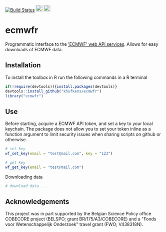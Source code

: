 [![Build Status](https://travis-ci.org/khufkens/ecmwfr.svg?branch=master)](https://travis-ci.org/khufkens/ecmwfr)
<a href="https://www.buymeacoffee.com/H2wlgqCLO" target="_blank"><img src="https://www.buymeacoffee.com/assets/img/custom_images/orange_img.png" alt="Buy Me A Coffee" height="21px" ></a>
<a href="https://liberapay.com/khufkens/donate"><img alt="Donate using Liberapay" src="https://liberapay.com/assets/widgets/donate.svg" height="21px"></a>

# ecmwfr

Programmatic interface to the ['ECMWF' web API services](https://modis.ornl.gov/data/modis_webservice.html). Allows for easy downloads of ECMWF data.

## Installation

To install the toolbox in R run the following commands in a R terminal

```R
if(!require(devtools)){install.packages(devtools)}
devtools::install_github("khufkens/ecmwfr")
library("ecmwfr")
```

## Use

Before starting, acquire a ECMWF API token, and set a key to your local keychain. The package does not allow you to set your token inline as a function argument to limit security issues when sharing scripts on github or otherwise.

```R
# set key
wf_set_key(email = "test@mail.com", key = "123")

# get key
wf_get_key(email = "test@mail.com")
```
Downloading data

```R
# download data ...
```

## Acknowledgements

This project was in part supported by the Belgian Science Policy office COBECORE project (BELSPO; grant BR/175/A3/COBECORE) and a "Fonds voor Wetenschappelijk Onderzoek" travel grant (FWO; V438318N).

